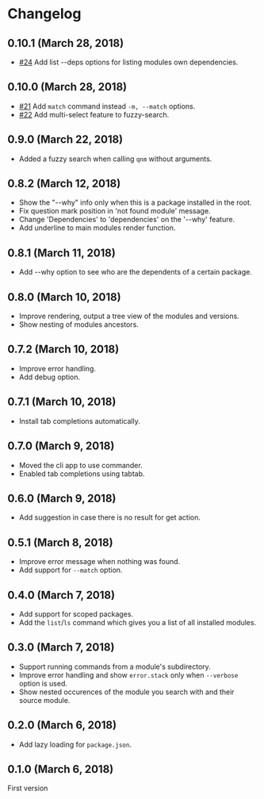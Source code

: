 # Changelog

## 0.10.1 (March 28, 2018)
* [#24](https://github.com/ranyitz/qnm/pull/24) Add list --deps options for listing modules own dependencies.

## 0.10.0 (March 28, 2018)
* [#21](https://github.com/ranyitz/qnm/pull/21) Add `match` command instead `-m, --match` options.
* [#22](https://github.com/ranyitz/qnm/pull/22) Add multi-select feature to fuzzy-search.

## 0.9.0 (March 22, 2018)
* Added a fuzzy search when calling `qnm` without arguments. 

## 0.8.2 (March 12, 2018)
* Show the "--why" info only when this is a package installed in the root.
* Fix question mark position in 'not found module' message.
* Change 'Dependencies' to 'dependencies' on the '--why' feature.
* Add underline to main modules render function.

## 0.8.1 (March 11, 2018)

* Add --why option to see who are the dependents of a certain package.

## 0.8.0 (March 10, 2018)

* Improve rendering, output a tree view of the modules and versions.
* Show nesting of modules ancestors.

## 0.7.2 (March 10, 2018)

* Improve error handling.
* Add debug option.

## 0.7.1 (March 10, 2018)

* Install tab completions automatically.

## 0.7.0 (March 9, 2018)

* Moved the cli app to use commander.
* Enabled tab completions using tabtab.

## 0.6.0 (March 9, 2018)

* Add suggestion in case there is no result for get action.

## 0.5.1 (March 8, 2018)

* Improve error message when nothing was found.
* Add support for `--match` option.

## 0.4.0 (March 7, 2018)

* Add support for scoped packages.
* Add the `list`/`ls` command which gives you a list of all installed modules.

## 0.3.0 (March 7, 2018)

* Support running commands from a module's subdirectory.
* Improve error handling and show `error.stack` only when `--verbose` option is used.
* Show nested occurences of the module you search with and their source module.

## 0.2.0 (March 6, 2018)

* Add lazy loading for `package.json`.

## 0.1.0 (March 6, 2018)

First version
